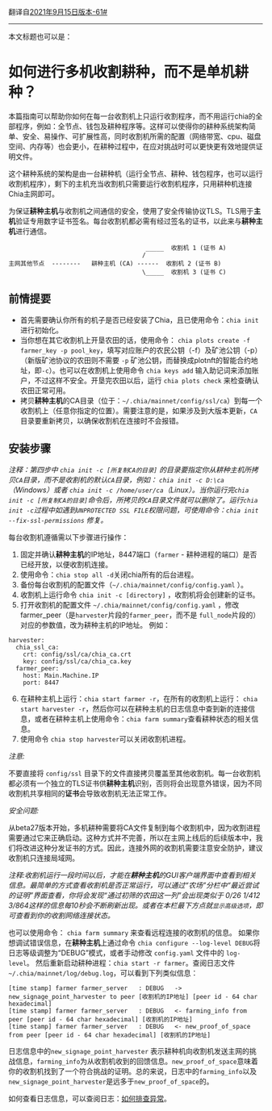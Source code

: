 翻译自[2021年9月15日版本-61#](https://github.com/Chia-Network/chia-blockchain/wiki/Farming-on-many-machines/67d9b3b3507b9263880756145abb8cd3205788c4)
***

本文标题也可以是：
# 如何进行多机收割耕种，而不是单机耕种？
本篇指南可以帮助你如何在每一台收割机上只运行收割程序，而不用运行chia的全部程序，例如：全节点、钱包及耕种程序等。这样可以使得你的耕种系统架构简单、安全、易操作、可扩展性高，同时收割机所需的配置（网络带宽、cpu、磁盘空间、内存等）也会更小，在耕种过程中，在应对挑战时可以更快更有效地提供证明文件。

这个耕种系统的架构是由一台耕种机（运行全节点、耕种、钱包程序，也可以运行收割机程序），剩下的主机充当收割机只需要运行收割机程序，只用耕种机连接Chia主网即可。

为保证**耕种主机**与收割机之间通信的安全，使用了安全传输协议TLS。TLS用于**主机**验证专用数字证书签名。每台收割机都必需有经过签名的证书，以此来与**耕种主机**进行通信。

```                                          
                                      _____  收割机 1 (证书 A)
                                     /
主网其他节点  --------   耕种主机 (CA) ------  收割机 2 (证书 B)
                                     \_____  收割机 3 (证书 C)
```
## 前情提要
* 首先需要确认你所有的机子是否已经安装了Chia，且已使用命令：`chia init` 进行初始化。
* 当你想在其它收割机上开垦农田的话，使用命令： `chia plots create -f farmer_key -p pool_key`，填写对应账户的农民公钥（-f）及矿池公钥（-p）（新版矿池协议的农田则不需要 `-p` 矿池公钥，而替换成plotnft的智能合约地址，即`-c`）。也可以在收割机上使用命令 `chia keys add` 输入助记词来添加账户，不过这样不安全。开垦完农田以后，运行 `chia plots check` 来检查确认农田正常可用。
* 拷贝**耕种主机**的CA目录（位于：`~/.chia/mainnet/config/ssl/ca`）到每一个收割机上（任意你指定的位置）。需要注意的是，如果涉及到大版本更新，`CA`目录要重新拷贝，以确保收割机在连接时不会报错。

## 安装步骤
*注释：第四步中 `chia init -c [所复制CA的目录]` 的目录要指定你从耕种主机所拷贝`CA`目录，而不是收割机的默认`CA`目录，例如： `chia init -c D:\ca`（Windows）或者 `chia init -c /home/user/ca`（Linux）。当你运行完`chia init -c [所复制CA的目录]`命令后，所拷贝的`CA`目录文件就可以删除了。运行`chia init -c`过程中如遇到`UNPROTECTED SSL FILE`权限问题，可使用命令：`chia init --fix-ssl-permissions` 修复。*

每台收割机遵循需以下步骤进行操作：
1. 固定并确认**耕种主机**的IP地址，8447端口（`farmer` - 耕种进程的端口）是否已经开放，以便收割机连接。
2. 使用命令：`chia stop all -d`关闭chia所有的后台进程。
3. 备份每台收割机的配置文件（`~/.chia/mainnet/config/config.yaml` ）。
4. 收割机上运行命令 `chia init -c [directory]` ，收割机将会创建新的证书。
5. 打开收割机的配置文件 `~/.chia/mainnet/config/config.yaml` ，修改farmer_peer（是`harvester`片段的`farmer_peer`，而不是 `full_node`片段的）对应的参数值，改为耕种主机的IP地址。
例如：
``` 
harvester:
  chia_ssl_ca:
    crt: config/ssl/ca/chia_ca.crt
    key: config/ssl/ca/chia_ca.key
  farmer_peer:
    host: Main.Machine.IP
    port: 8447
```
6. 在耕种主机上运行：`chia start farmer -r`，在所有的收割机上运行： `chia start harvester -r`，然后你可以在耕种主机的日志信息中查到新的连接信息，或者在耕种主机上使用命令：`chia farm summary`查看耕种状态的相关信息。
7. 使用命令 `chia stop harvester`可以关闭收割机进程。


*注意:*

不要直接将 `config/ssl` 目录下的文件直接拷贝覆盖至其他收割机。每一台收割机都必须有一个独立的TLS证书供**耕种主机**识别，否则将会出现意外错误，因为不同收割机共享相同的**证书**会导致收割机无法正常工作。

*安全问题:*

从beta27版本开始，多机耕种需要将CA文件复制到每个收割机中，因为收割进程需要通过它来正确启动。这种方式并不完善，所以在主网上线后的后续版本中，我们将改进这种分发证书的方式。因此，连接外网的收割机需要注意安全防护，建议收割机只连接局域网。

*注释:收割机运行一段时间以后，才能在**耕种主机**的GUI客户端界面中查看到相关信息。最简单的方式查看收割机是否正常运行，可以通过“农场”分栏中“最近尝试的证明”界面查看，你将会发现“通过初筛的农田这一列”会出现类似于 0/26 1/412 3/864这样的信息每10秒会不断刷新出现。或者在本栏最下方点就`显示高级选项`，即可查看到你的收割网络连接状态。*

也可以使用命令： `chia farm summary` 来查看远程连接的收割机的信息。
如果你想调试错误信息，在**耕种主机**上通过命令 `chia configure --log-level DEBUG`将日志等级调整为“DEBUG”模式，或者手动修改 `config.yaml` 文件中的 `log-level`。 然后重新启动耕种进程：`chia start -r farmer`。查阅日志文件`~/.chia/mainnet/log/debug.log`，可以看到下列类似信息：
 ```
[time stamp] farmer farmer_server   : DEBUG   -> new_signage_point_harvester to peer [收割机的IP地址] [peer id - 64 char hexadecimal]
[time stamp] farmer farmer_server   : DEBUG   <- farming_info from peer [peer id - 64 char hexadecimal] [收割机的IP地址]
[time stamp] farmer farmer_server   : DEBUG   <- new_proof_of_space from peer [peer id - 64 char hexadecimal] [收割机的IP地址]
 ```
日志信息中的`new_signage_point_harvester` 表示耕种机向收割机发送主网的挑战信息，`farming_info`为从收割机收到的回馈信息。`new_proof_of_space`意味着你的收割机找到了一个符合挑战的证明。总的来说，日志中的`farming_info`以及`new_signage_point_harvester`是远多于`new_proof_of_space`的。

如何查看日志信息，可以查阅日志：[如何排查异常](How-to-Check-If-Everything-is-Working-(or-Not))。
